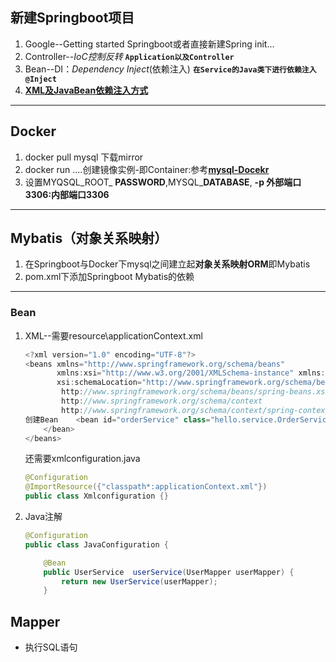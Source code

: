 

## 新建Springboot项目

1. Google--Getting started Springboot或者直接新建Spring init...
2. Controller--*IoC控制反转*      **`Application以及Controller`**
3. Bean--DI：*Dependency Inject*(依赖注入) **`在Service的Java类下进行依赖注入@Inject`**
4.  [**XML及JavaBean依赖注入方式**](https://www.springboottutorial.com/spring-boot-java-xml-context-configuration)

----

## Docker

1. docker pull mysql 下载mirror
2. docker run ....创建镜像实例-即Container:参考[**mysql-Docekr**](https://hub.docker.com/_/mysql)
3. 设置MYQSQL_ROOT_ **PASSWORD**,MYSQL_**DATABASE**, **-p 外部端口3306:内部端口3306**

---

## Mybatis（对象关系映射）

1. 在Springboot与Docker下mysql之间建立起**对象关系映射ORM**即Mybatis
2. pom.xml下添加Springboot Mybatis的依赖

 
---
### Bean

1. XML--需要resource\applicationContext.xml

   ```java
   <?xml version="1.0" encoding="UTF-8"?>
   <beans xmlns="http://www.springframework.org/schema/beans"
          xmlns:xsi="http://www.w3.org/2001/XMLSchema-instance" xmlns:context="http://www.springframework.org/schema/context"
          xsi:schemaLocation="http://www.springframework.org/schema/beans
           http://www.springframework.org/schema/beans/spring-beans.xsd
           http://www.springframework.org/schema/context
           http://www.springframework.org/schema/context/spring-context.xsd">
   创建Bean    <bean id="orderService" class="hello.service.OrderService">
       </bean>
   </beans>
   ```

   还需要xmlconfiguration.java

   ```Java
   @Configuration
   @ImportResource({"classpath*:applicationContext.xml"})
   public class Xmlconfiguration {}
   ```

2. Java注解

   ```java
   @Configuration
   public class JavaConfiguration {
   
       @Bean
       public UserService  userService(UserMapper userMapper) {
           return new UserService(userMapper);
       }
   ```



## Mapper

- 执行SQL语句















